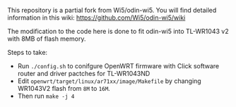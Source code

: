 This repository is a partial fork from Wi5/odin-wi5. You will find detailed information in this wiki: https://github.com/Wi5/odin-wi5/wiki

The modification to the code here is done to fit odin-wi5 into TL-WR1043 v2 with 8MB of flash memory. 

Steps to take:
- Run `./config.sh` to conifgure OpenWRT firmware with Click software router and driver pactches for TL-WR1043ND
- Edit `openwrt/target/linux/ar71xx/image/Makefile` by changing WR1043V2 flash from `8M` to `16M`.
- Then run `make -j 4`
